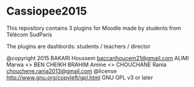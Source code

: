 # Cassiopee2015
This repository contains 3 plugins for Moodle made by students from Télécom SudParis 


The plugins are dashbords: students / teachers / director

@copyright   2015 BAKARI Houssem <baccarihoucem21@gmail.com>
				          ALIMI Marwa <>
					        BEN CHEIKH BRAHIM Amine <>
					        CHOUCHANE Rania <chouchene.rania2013@gmail.com>
@license     http://www.gnu.org/copyleft/gpl.html GNU GPL v3 or later
